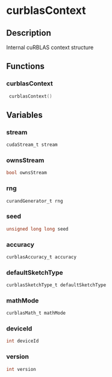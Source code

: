 # curblasContext

## Description

Internal cuRBLAS context structure

## Functions

### curblasContext

```c
 curblasContext()
```


## Variables

### stream

```c
cudaStream_t stream
```

### ownsStream

```c
bool ownsStream
```

### rng

```c
curandGenerator_t rng
```

### seed

```c
unsigned long long seed
```

### accuracy

```c
curblasAccuracy_t accuracy
```

### defaultSketchType

```c
curblasSketchType_t defaultSketchType
```

### mathMode

```c
curblasMath_t mathMode
```

### deviceId

```c
int deviceId
```

### version

```c
int version
```

